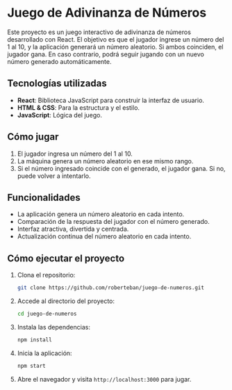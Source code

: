 # Juego de Adivinanza de Números

Este proyecto es un juego interactivo de adivinanza de números desarrollado con React. El objetivo es que el jugador ingrese un número del 1 al 10, y la aplicación generará un número aleatorio. Si ambos coinciden, el jugador gana. En caso contrario, podrá seguir jugando con un nuevo número generado automáticamente.

## Tecnologías utilizadas
- **React**: Biblioteca JavaScript para construir la interfaz de usuario.
- **HTML & CSS**: Para la estructura y el estilo.
- **JavaScript**: Lógica del juego.

## Cómo jugar
1. El jugador ingresa un número del 1 al 10.
2. La máquina genera un número aleatorio en ese mismo rango.
3. Si el número ingresado coincide con el generado, el jugador gana. Si no, puede volver a intentarlo.


## Funcionalidades
- La aplicación genera un número aleatorio en cada intento.
- Comparación de la respuesta del jugador con el número generado.
- Interfaz atractiva, divertida y centrada.
- Actualización continua del número aleatorio en cada intento.
  
## Cómo ejecutar el proyecto

1. Clona el repositorio:
   ```bash
   git clone https://github.com/roberteban/juego-de-numeros.git
2. Accede al directorio del proyecto:
   ```bash
   cd juego-de-numeros
3. Instala las dependencias:
   ```bash
   npm install
4. Inicia la aplicación:
   ```bash
   npm start
5. Abre el navegador y visita `http://localhost:3000` para jugar.
